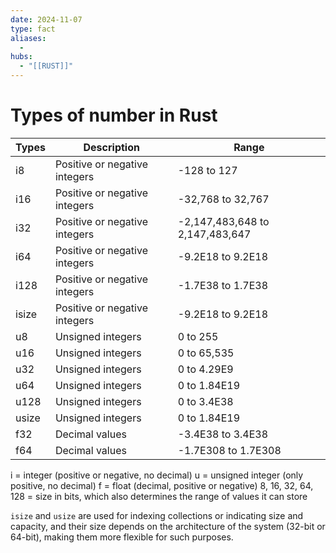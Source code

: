 ```yaml
---
date: 2024-11-07
type: fact
aliases:
  -
hubs:
  - "[[RUST]]"
---
```


# Types of number in Rust

| Types | Description | Range |
|-------|-------------|--------|
| i8 | Positive or negative integers | -128 to 127 |
| i16 | Positive or negative integers | -32,768 to 32,767 |
| i32 | Positive or negative integers | -2,147,483,648 to 2,147,483,647 |
| i64 | Positive or negative integers | -9.2E18 to 9.2E18 |
| i128 | Positive or negative integers | -1.7E38 to 1.7E38 |
| isize | Positive or negative integers | -9.2E18 to 9.2E18 |
| u8 | Unsigned integers | 0 to 255 |
| u16 | Unsigned integers | 0 to 65,535 |
| u32 | Unsigned integers | 0 to 4.29E9 |
| u64 | Unsigned integers | 0 to 1.84E19 |
| u128 | Unsigned integers | 0 to 3.4E38 |
| usize | Unsigned integers | 0 to 1.84E19 |
| f32 | Decimal values | -3.4E38 to 3.4E38 |
| f64 | Decimal values | -1.7E308 to 1.7E308 |


i = integer (positive or negative, no decimal)
u = unsigned integer (only positive, no decimal)
f = float (decimal, positive or negative)
8, 16, 32, 64, 128 = size in bits, which also determines the range of values it can store

`isize` and `usize` are used for indexing collections or indicating size and capacity, and their size depends on the architecture of the system (32-bit or 64-bit), making them more flexible for such purposes.
